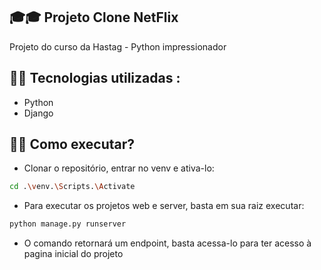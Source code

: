 ## 🎓🎓 Projeto Clone NetFlix
Projeto do curso da Hastag - Python impressionador

## 🔧🔧 Tecnologias utilizadas : 
- Python
- Django 

## 🚀🚀 Como executar?
- Clonar o repositório, entrar no venv e ativa-lo:
```sh
cd .\venv.\Scripts.\Activate
```
- Para executar os projetos web e server, basta em sua raiz executar:
```sh
python manage.py runserver
```
- O comando retornará um endpoint, basta acessa-lo para ter acesso à pagina inicial do projeto
